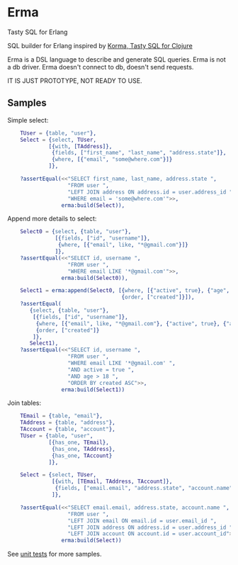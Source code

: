 # Erma

Tasty SQL for Erlang

SQL builder for Erlang inspired by [Korma, Tasty SQL for Clojure](http://sqlkorma.com/)

Erma is a DSL language to describe and generate SQL queries.
Erma is not a db driver. Erma doesn't connect to db, doesn't send requests.

IT IS JUST PROTOTYPE, NOT READY TO USE.


## Samples

Simple select:

```erlang
    TUser = {table, "user"},
    Select = {select, TUser,
             [{with, [TAddress]},
              {fields, ["first_name", "last_name", "address.state"]},
              {where, [{"email", "some@where.com"}]}
             ]},

    ?assertEqual(<<"SELECT first_name, last_name, address.state ",
                   "FROM user ",
                   "LEFT JOIN address ON address.id = user.address_id ",
                   "WHERE email = 'some@where.com'">>,
                 erma:build(Select)),
```

Append more details to select:

```erlang
    Select0 = {select, {table, "user"},
               [{fields, ["id", "username"]},
                {where, [{"email", like, "*@gmail.com"}]}
               ]},
    ?assertEqual(<<"SELECT id, username ",
                   "FROM user ",
                   "WHERE email LIKE '*@gmail.com'">>,
                 erma:build(Select0)),

    Select1 = erma:append(Select0, [{where, [{"active", true}, {"age", '>', 18}]},
                                    {order, ["created"]}]),
    ?assertEqual(
       {select, {table, "user"},
        [{fields, ["id", "username"]},
         {where, [{"email", like, "*@gmail.com"}, {"active", true}, {"age", '>', 18}]},
         {order, ["created"]}
        ]},
       Select1),
    ?assertEqual(<<"SELECT id, username ",
                   "FROM user ",
                   "WHERE email LIKE '*@gmail.com' ",
                   "AND active = true ",
                   "AND age > 18 ",
                   "ORDER BY created ASC">>,
                 erma:build(Select1))
```

Join tables:

```erlang
    TEmail = {table, "email"},
    TAddress = {table, "address"},
    TAccount = {table, "account"},
    TUser = {table, "user",
             [{has_one, TEmail},
              {has_one, TAddress},
              {has_one, TAccount}
             ]},

    Select = {select, TUser,
              [{with, [TEmail, TAddress, TAccount]},
               {fields, ["email.email", "address.state", "account.name"]}
              ]},

    ?assertEqual(<<"SELECT email.email, address.state, account.name ",
                   "FROM user ",
                   "LEFT JOIN email ON email.id = user.email_id ",
                   "LEFT JOIN address ON address.id = user.address_id ",
                   "LEFT JOIN account ON account.id = user.account_id">>,
                 erma:build(Select))
```

See [unit tests](test/erma_tests.erl) for more samples.
